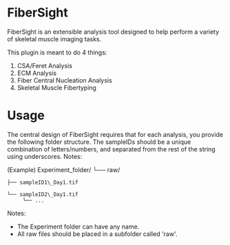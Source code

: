 # FiberSight #
FiberSight is an extensible analysis tool designed to help perform a variety of skeletal muscle imaging tasks.

This plugin is meant to do 4 things:
1) CSA/Feret Analysis
2) ECM Analysis
3) Fiber Central Nucleation Analysis
4) Skeletal Muscle Fibertyping

# Usage #
The central design of FiberSight requires that for each analysis, you provide the following folder structure.  The sampleIDs should be a unique combination of letters/numbers, and separated from the rest of the string using underscores. 
Notes:

(Example)
Experiment\_folder/ 
└── raw/

    ├── sampleID1\_Day1.tif 

    └── sampleID2\_Day1.tif 
         └── ...

Notes:
- The Experiment folder can have any name.
- All raw files should be placed in a subfolder called 'raw'.
